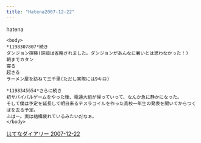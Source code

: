 ```yaml
---
title: "Hatena2007-12-22"
---
```


hatena

```
<body>
*1198307807*続き
ダンジョン探検(詳細は省略されました。ダンジョンがあんなに暑いとは思わなかった！)
朝までカタン
寝る
起きる
ラーメン屋を訪ねて三千里(ただし実際には9キロ)

*1198345654*さらに続き
初サバイバルゲームをやった後、電通大組が帰っていって、なんか急に静かになった。
そして僕は予定を延長して明日来るテスラコイルを作った高校一年生の発表を聞いてからつくばを去る予定。
ふはー。実は結構疲れているみたいだなぁ。
</body>
```


[はてなダイアリー 2007-12-22](https://nishiohirokazu.hatenadiary.org/archive/2007/12/22)